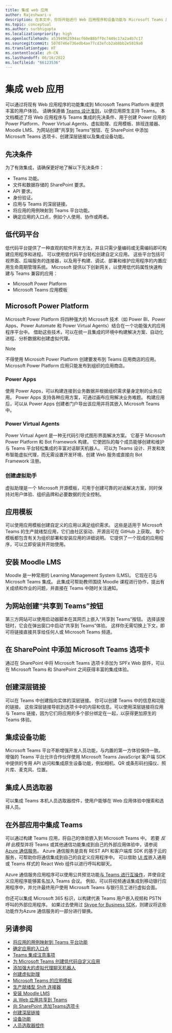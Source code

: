 ```yaml
---
title: 集成 web 应用
author: Rajeshwari-v
description: 在本文中，你将开始进行 Web 应用程序和设备功能与 Microsoft Teams 应用的集成。 用于创建 Power 应用、Power Virtual Agents、虚拟助理、应用模板、Shift 连接器、Moodle LMS 的 Power 平台。
ms.topic: conceptual
ms.author: surbhigupta
ms.localizationpriority: high
ms.openlocfilehash: a5394962594acf60e88bff0c7449c17a2a4b7c17
ms.sourcegitcommit: 5070746e736edb4ae77cd3efcb2ab8bb2e5819a0
ms.translationtype: HT
ms.contentlocale: zh-CN
ms.lasthandoff: 06/16/2022
ms.locfileid: "66123536"
---
```

# <a name="integrate-web-apps"></a>集成 web 应用

可以通过将现有 Web 应用程序的功能集成到 Microsoft Teams Platform 来提供丰富的用户体验。 请确保遵循 [Teams 设计准则](~/concepts/design/understand-use-cases.md)，以便应用原生支持 Teams。
本文档概述了将 Web 应用程序与 Teams 集成的先决条件、用于创建 Power 应用的 Power Platform、Power Virtual Agents、虚拟助理、应用模板、排班连接器、Moodle LMS、为网站创建“共享到 Teams”按钮、在 SharePoint 中添加 Microsoft Teams 选项卡、创建深层链接以及集成设备功能。

## <a name="prerequisites"></a>先决条件

为了有效集成，请确保更好地了解以下先决条件：

* Teams 功能。
* 文件和数据存储的 SharePoint 要求。
* API 要求。
* 身份验证。
* 应用与 Teams 的深层链接。
* 将应用的用例映射到 Teams 平台功能。
* 确定应用的入口点，例如个人使用、协作或两者。

## <a name="low-code-platforms"></a>低代码平台

低代码平台提供了一种直观的软件开发方法，并且只需少量编码或无需编码即可构建应用程序和进程。 可以使用低代码平台轻松创建自定义应用。 这些平台包括可视界面、后端服务的连接器，以及用于构建、调试、部署和维护应用程序的内置应用生命周期管理系统。 Microsoft 提供以下创新网关，以使用低代码属性快速构建与 Teams 兼容的应用：

* Microsoft Power Platform
* Microsoft Teams 应用模板

## <a name="microsoft-power-platform"></a>Microsoft Power Platform

Microsoft Power Platform 将四种强大的 Microsoft 技术（如 Power BI、Power Apps、Power Automate 和 Power Virtual Agents）结合在一个功能强大的应用程序平台中。 借助这些技术，可以在统一且集成的环境中构建解决方案、自动化进程、分析数据和创建虚拟代理。

>[!NOTE]
>不得使用 Microsoft Power Platform 创建要发布到 Teams 应用商店的应用。 Microsoft Power Platform 应用只能发布到组织的应用商店。

### <a name="power-apps"></a>Power Apps

使用 Power Apps，可以构建连接到业务数据并根据组织需求量身定制的业务应用。 Power Apps 支持各种应用方案，可通过画布应用解决业务难题。 构建应用后，可以从 Power Apps 创建者门户导出该应用并将其嵌入 Microsoft Teams 中。

### <a name="power-virtual-agents"></a>Power Virtual Agents

Power Virtual Agent 是一种无代码引导式图形界面解决方案。 它基于 Microsoft Power Platform 和 Bot Framework 构建。 它使团队的每个成员能够创建和维护与 Teams 平台轻松集成的丰富对话聊天机器人。 可以为 Teams 设计、开发和发布智能虚拟代理，而无需设置开发环境、创建 Web 服务或直接向 Bot Framework 注册。

### <a name="create-virtual-assistant"></a>创建虚拟助手

虚拟助理是一个 Microsoft 开源模板，可用于创建可靠的对话解决方案，同时保持对用户体验、组织品牌和必要数据的完全控制。

## <a name="app-templates"></a>应用模板

可以使用应用模板创建自定义的应用以满足组织需求。 这些是适用于 Microsoft Teams 的生产就绪型应用，它们由社区驱动、开源且可在 GitHub 上获取。 每个模板都包含有关为组织部署和安装应用的详细说明。 它提供了一个现成的应用程序，可以立即安装并开始使用。

## <a name="install-moodle-lms"></a>安装 Moodle LMS

Moodle 是一种常用的 Learning Management System (LMS)。 它现在已与 Microsoft Teams 集成。 此集成可帮助教师围绕 Moodle 课程进行协作，提出有关成绩和作业的问题，并直接在 Teams 中随时关注通知。

## <a name="create-a-share-to-teams-button-for-your-website"></a>为网站创建“共享到 Teams”按钮

第三方网站可以使用启动器脚本在其网页上嵌入“共享到 Teams”按钮。 选择该按钮时，它会在弹出窗口中启动“共享到 Teams”体验。 这样你无需切换上下文，即可将链接直接共享给任何人或 Microsoft Teams 频道。

## <a name="add-a-microsoft-teams-tab-in-sharepoint"></a>在 SharePoint 中添加 Microsoft Teams 选项卡

通过在 SharePoint 中将 Microsoft Teams 选项卡添加为 SPFx Web 部件，可以在 Microsoft Teams 和 SharePoint 之间获得丰富的集成体验。

## <a name="create-deep-link"></a>创建深层链接

可以在 Teams 中创建指向实体的深层链接。 你可以创建 Teams 中的信息和功能的链接。 这些深层链接导航到选项卡中的内容和信息。可以使用深层链接将应用与 Teams 链接，因为它们将应用的多个部分绑定在一起，以获得更加原生的 Teams 体验。

## <a name="integrate-device-capabilities"></a>集成设备功能

Microsoft Teams 平台不断增强开发人员功能，与内置的第一方体验保持一致。增强的 Teams 平台允许合作伙伴使用 Microsoft Teams JavaScript 客户端 SDK 中提供的专用 API 访问和集成原生设备功能，例如相机、QR 或条形码扫描仪、照片库、麦克风、位置。

## <a name="integrate-people-picker"></a>集成人员选取器

可以集成 Teams 本机人员选取器控件，使用户能够在 Web 应用体验中搜索和选择人员。

## <a name="integrate-teams-in-your-external-app"></a>在外部应用中集成 Teams

可以通过构建 Teams 应用，将自己的体验嵌入到 Microsoft Teams 中。 若要 *反转* 此模型并将 Teams 或其他通信功能集成到自己的外部应用体验中，请参阅 [Azure 通信服务](/azure/communication-services/overview)。 Azure 通信服务是具有 REST API 和客户端库 SDK 的基于云的服务，可帮助你将通信集成到自己的自定义应用程序中。 可以借助 [UI 库](https://azure.github.io/communication-ui-library/)嵌入通用或 Teams 样式的 React Web 组件以进行呼叫和聊天。

Azure 通信服务应用程序可以使用公共预览功能[与 Teams 进行互操作](/azure/communication-services/concepts/teams-interop)，并使自定义应用程序能够匿名加入 Teams 会议。 例如，可以将视频通话集成到移动银行应用程序中，并允许最终用户使用 Microsoft Teams 与银行员工进行虚拟会面。

你还可以集成 Microsoft 365 标识，以构建代表 Teams 用户嵌入视频和 PSTN 呼叫的外部应用程序。 如果过去使用过 [Skype for Business SDK](/skype-sdk/appsdk/skypeappsdk)，则建议将这些功能作为Azure 通信服务的一部分进行替换。

## <a name="see-also"></a>另请参阅

* [将应用的用例映射到 Teams 平台功能](~/concepts/design/map-use-cases.md)
* [确定应用的入口点](~/concepts/extensibility-points.md)
* [Teams 集成注意事项](~/samples/integrating-web-apps.md)
* [为 Microsoft Teams 创建低代码自定义应用](~/samples/teams-low-code-solutions.md)
* [添加强大的虚拟代理聊天机器人](~/bots/how-to/add-power-virtual-agents-bot-to-teams.md)
* [创建虚拟助理](~/samples/virtual-assistant.md)
* [Microsoft Teams 的应用模板](~/samples/app-templates.md)
* [生产就绪型 Shift 连接器](~/samples/shifts-wfm-connectors.md)
* [安装 Moodle LMS](~/resources/moodleinstructions.md)
* [从 Web 应用共享到 Teams](~/concepts/build-and-test/share-to-teams-from-web-apps.md)
* [向 SharePoint 添加Teams选项卡](~/tabs/how-to/tabs-in-sharepoint.md)
* [创建深层链接](~/concepts/build-and-test/deep-links.md)
* [设备功能](~/concepts/device-capabilities/device-capabilities-overview.md)
* [人员选取器控件](~/concepts/device-capabilities/people-picker-capability.md)
